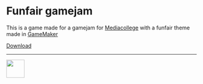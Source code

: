 # Funfair gamejam

This is a game made for a gamejam for [Mediacollege](https://www.ma-web.nl/) with a funfair theme made in [GameMaker](https://www.yoyogames.com/gamemaker)

[Download](http://22084.hosts.ma-cloud.nl/funfair-gamejam/Gamejam.exe)

---

<img src="https://www.ma-web.nl/static/vector/Logo_blok.svg" width="48">

